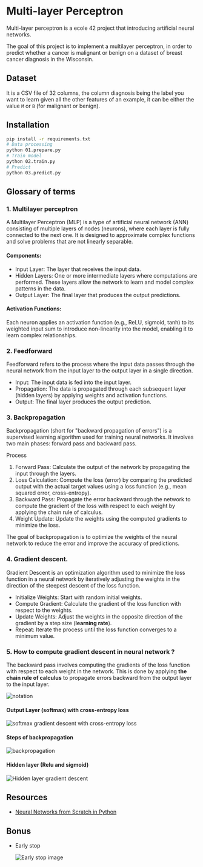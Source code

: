 # Multi-layer Perceptron

Multi-layer perceptron is a ecole 42 project that introducing artificial neural networks.

The goal of this project is to implement a multilayer perceptron, in order to predict whether a cancer is malignant or benign on a dataset of breast cancer diagnosis in the Wisconsin.

## Dataset

It is a CSV file of 32 columns, the column diagnosis being the label you want to learn given all the other features of an example, it can be either the value `M` or `B` (for malignant or benign).

## Installation

```bash
pip install -r requirements.txt
# Data processing
python 01.prepare.py
# Train model
python 02.train.py
# Predict
python 03.predict.py
```

## Glossary of terms

### 1. Multilayer perceptron

A Multilayer Perceptron (MLP) is a type of artificial neural network (ANN) consisting of multiple layers of nodes (neurons), where each layer is fully connected to the next one. It is designed to approximate complex functions and solve problems that are not linearly separable.

#### Components:

- Input Layer: The layer that receives the input data.
- Hidden Layers: One or more intermediate layers where computations are performed. These layers allow the network to learn and model complex patterns in the data.
- Output Layer: The final layer that produces the output predictions.

#### Activation Functions:

Each neuron applies an activation function (e.g., ReLU, sigmoid, tanh) to its weighted input sum to introduce non-linearity into the model, enabling it to learn complex relationships.

### 2. Feedforward

Feedforward refers to the process where the input data passes through the neural network from the input layer to the output layer in a single direction.

- Input: The input data is fed into the input layer.
- Propagation: The data is propagated through each subsequent layer (hidden layers) by applying weights and activation functions.
- Output: The final layer produces the output prediction.

### 3. Backpropagation

Backpropagation (short for "backward propagation of errors") is a supervised learning algorithm used for training neural networks. It involves two main phases: forward pass and backward pass.

Process

1. Forward Pass: Calculate the output of the network by propagating the input through the layers.
2. Loss Calculation: Compute the loss (error) by comparing the predicted output with the actual target values using a loss function (e.g., mean squared error, cross-entropy).
3. Backward Pass: Propagate the error backward through the network to compute the gradient of the loss with respect to each weight by applying the chain rule of calculus.
4. Weight Update: Update the weights using the computed gradients to minimize the loss.

The goal of backpropagation is to optimize the weights of the neural network to reduce the error and improve the accuracy of predictions.

### 4. Gradient descent.

Gradient Descent is an optimization algorithm used to minimize the loss function in a neural network by iteratively adjusting the weights in the direction of the steepest descent of the loss function.

- Initialize Weights: Start with random initial weights.
- Compute Gradient: Calculate the gradient of the loss function with respect to the weights.
- Update Weights: Adjust the weights in the opposite direction of the gradient by a step size (**learning rate**).
- Repeat: Iterate the process until the loss function converges to a minimum value.

### 5. How to compute gradient descent in neural network ?

The backward pass involves computing the gradients of the loss function with respect to each weight in the network. This is done by applying **the chain rule of calculus** to propagate errors backward from the output layer to the input layer.

![notation](https://images.prismic.io/shortcut-french/Zpq6Mh5LeNNTxUL6_notation.png?auto=format,compress)

#### Output Layer (softmax) with cross-entropy loss

![softmax gradient descent with cross-entropy loss](https://images.prismic.io/shortcut-french/Zpq5ph5LeNNTxULp_softmax-gradient.png?auto=format,compress)

#### Steps of backpropagation

![backpropagation](https://images.prismic.io/shortcut-french/Zpq9OR5LeNNTxUMq_steps-backpropagation.png?auto=format,compress)

#### Hidden layer (Relu and sigmoid)

![Hidden layer gradient descent](https://images.prismic.io/shortcut-french/Zpq6xB5LeNNTxUMB_hidden-layer.png?auto=format,compress)

## Resources

- [Neural Networks from Scratch in Python](https://www.youtube.com/playlist?list=PLQVvvaa0QuDcjD5BAw2DxE6OF2tius3V3)

## Bonus

- Early stop

  ![Early stop image](https://production-media.paperswithcode.com/methods/Screen_Shot_2020-05-28_at_12.59.56_PM_1D7lrVF.png)

